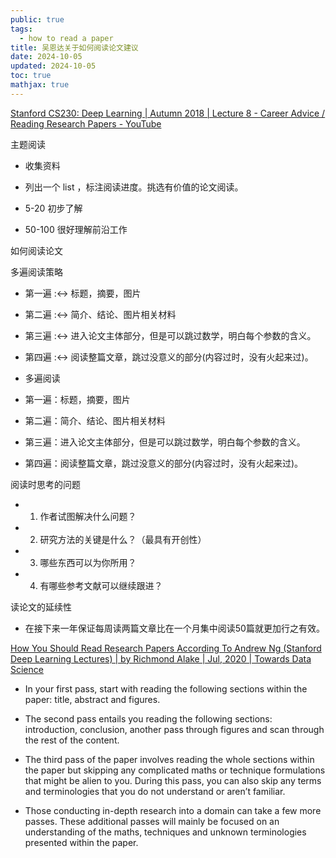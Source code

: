 ```yaml
---
public: true
tags:
  - how to read a paper
title: 吴恩达关于如何阅读论文建议
date: 2024-10-05
updated: 2024-10-05
toc: true
mathjax: true
---
```


[Stanford CS230: Deep Learning | Autumn 2018 | Lecture 8 - Career Advice / Reading Research Papers - YouTube](https://www.youtube.com/watch?v=733m6qBH-jI)

主题阅读

  + 收集资料

  + 列出一个 list ，标注阅读进度。挑选有价值的论文阅读。

  + 5-20 初步了解

  + 50-100 很好理解前沿工作

如何阅读论文

多遍阅读策略

  + 第一遍 :<-> 标题，摘要，图片
  + 第二遍 :<-> 简介、结论、图片相关材料
  + 第三遍 :<-> 进入论文主体部分，但是可以跳过数学，明白每个参数的含义。
  + 第四遍 :<-> 阅读整篇文章，跳过没意义的部分(内容过时，没有火起来过)。
  + 多遍阅读

  + 第一遍：标题，摘要，图片

  + 第二遍：简介、结论、图片相关材料

  + 第三遍：进入论文主体部分，但是可以跳过数学，明白每个参数的含义。

  + 第四遍：阅读整篇文章，跳过没意义的部分(内容过时，没有火起来过)。

阅读时思考的问题

  + 1. 作者试图解决什么问题？

  + 2. 研究方法的关键是什么？（最具有开创性）

  + 3. 哪些东西可以为你所用？

  + 4. 有哪些参考文献可以继续跟进？

读论文的延续性

  + 在接下来一年保证每周读两篇文章比在一个月集中阅读50篇就更加行之有效。

[How You Should Read Research Papers According To Andrew Ng (Stanford Deep Learning Lectures) | by Richmond Alake | Jul, 2020 | Towards Data Science](https://towardsdatascience.com/how-you-should-read-research-papers-according-to-andrew-ng-stanford-deep-learning-lectures-98ecbd3ccfb3)

  + In your first pass, start with reading the following sections within the paper: title, abstract and figures.

  + The second pass entails you reading the following sections: introduction, conclusion, another pass through figures and scan through the rest of the content.

  + The third pass of the paper involves reading the whole sections within the paper but skipping any complicated maths or technique formulations that might be alien to you. During this pass, you can also skip any terms and terminologies that you do not understand or aren’t familiar.

  + Those conducting in-depth research into a domain can take a few more passes. These additional passes will mainly be focused on an understanding of the maths, techniques and unknown terminologies presented within the paper.


